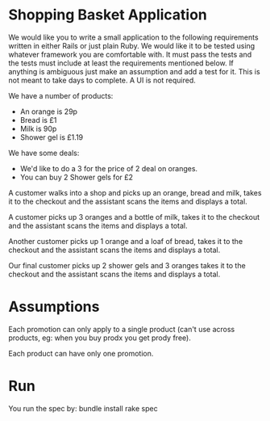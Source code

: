 Shopping Basket Application
===========================

We would like you to write a small application to the following requirements
written in either Rails or just plain Ruby. We would like it to be tested using
whatever framework you are comfortable with. It must pass the tests and the
tests must include at least the requirements mentioned below. If anything is
ambiguous just make an assumption and add a test for it. This is not meant to
take days to complete. A UI is not required.

We have a number of products:
* An orange is 29p
* Bread is £1
* Milk is 90p
* Shower gel is £1.19

We have some deals:
* We'd like to do a 3 for the price of 2 deal on oranges.
* You can buy 2 Shower gels for £2

A customer walks into a shop and picks up an orange, bread and milk, takes it
to the checkout and the assistant scans the items and displays a total.

A customer picks up 3 oranges and a bottle of milk, takes it to the checkout and
the assistant scans the items and displays a total.

Another customer picks up 1 orange and a loaf of bread, takes it to the checkout
and the assistant scans the items and displays a total.

Our final customer picks up 2 shower gels and 3 oranges takes it to the checkout
and the assistant scans the items and displays a total.

Assumptions
===========

Each promotion can only apply to a single product (can't use across
products, eg: when you buy prodx you get prody free).

Each product can have only one promotion.

Run
===

You run the spec by:
  bundle install
  rake spec